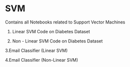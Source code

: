 # SVM
Contains all Notebooks related to Support Vector Machines


1. Linear SVM Code on Diabetes Dataset

2. Non - Linear SVM Code on Diabetes Dataset

3.Email Classifier (Linear SVM)

4.Email Classifier (Non-Linear SVM)
